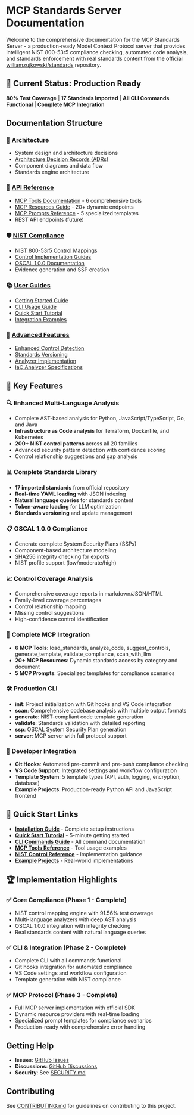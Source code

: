 # MCP Standards Server Documentation

Welcome to the comprehensive documentation for the MCP Standards Server - a production-ready Model Context Protocol server that provides intelligent NIST 800-53r5 compliance checking, automated code analysis, and standards enforcement with real standards content from the official [williamzujkowski/standards](https://github.com/williamzujkowski/standards) repository.

## 🚀 Current Status: Production Ready

**80% Test Coverage** | **17 Standards Imported** | **All CLI Commands Functional** | **Complete MCP Integration**

## Documentation Structure

### 📐 [Architecture](./architecture/)
- System design and architecture decisions
- [Architecture Decision Records (ADRs)](./architecture/decisions/)
- Component diagrams and data flow
- Standards engine architecture

### 🔌 [API Reference](./api/)
- [MCP Tools Documentation](./api/mcp-tools.md) - 6 comprehensive tools
- [MCP Resources Guide](./api/mcp-resources.md) - 20+ dynamic endpoints
- [MCP Prompts Reference](./api/mcp-prompts.md) - 5 specialized templates
- REST API endpoints (future)

### 🛡️ [NIST Compliance](./nist/)
- [NIST 800-53r5 Control Mappings](./nist/controls.md)
- [Control Implementation Guides](./nist/implementation.md)
- [OSCAL 1.0.0 Documentation](./nist/oscal.md)
- Evidence generation and SSP creation

### 📚 [User Guides](./guides/)
- [Getting Started Guide](./guides/installation.md)
- [CLI Usage Guide](./guides/cli.md)
- [Quick Start Tutorial](./guides/quickstart.md)
- [Integration Examples](./guides/integration.md)

### 🔧 [Advanced Features](./advanced/)
- [Enhanced Control Detection](./enhanced-control-detection.md)
- [Standards Versioning](./standards-versioning.md)
- [Analyzer Implementation](./analyzers-implementation.md)
- [IaC Analyzer Specifications](./analyzers/iac-analyzer-specs.md)

## 🎯 Key Features

### 🔍 **Enhanced Multi-Language Analysis**
- Complete AST-based analysis for Python, JavaScript/TypeScript, Go, and Java
- **Infrastructure as Code analysis** for Terraform, Dockerfile, and Kubernetes
- **200+ NIST control patterns** across all 20 families
- Advanced security pattern detection with confidence scoring
- Control relationship suggestions and gap analysis

### 📊 **Complete Standards Library**
- **17 imported standards** from official repository
- **Real-time YAML loading** with JSON indexing
- **Natural language queries** for standards content
- **Token-aware loading** for LLM optimization
- **Standards versioning** and update management

### 📋 **OSCAL 1.0.0 Compliance**
- Generate complete System Security Plans (SSPs)
- Component-based architecture modeling
- SHA256 integrity checking for exports
- NIST profile support (low/moderate/high)

### 📈 **Control Coverage Analysis**
- Comprehensive coverage reports in markdown/JSON/HTML
- Family-level coverage percentages
- Control relationship mapping
- Missing control suggestions
- High-confidence control identification

### 🤖 **Complete MCP Integration**
- **6 MCP Tools**: load_standards, analyze_code, suggest_controls, generate_template, validate_compliance, scan_with_llm
- **20+ MCP Resources**: Dynamic standards access by category and document
- **5 MCP Prompts**: Specialized templates for compliance scenarios

### 🛠️ **Production CLI**
- **init**: Project initialization with Git hooks and VS Code integration
- **scan**: Comprehensive codebase analysis with multiple output formats
- **generate**: NIST-compliant code template generation
- **validate**: Standards validation with detailed reporting
- **ssp**: OSCAL System Security Plan generation
- **server**: MCP server with full protocol support

### 🔧 **Developer Integration**
- **Git Hooks**: Automated pre-commit and pre-push compliance checking
- **VS Code Support**: Integrated settings and workflow configuration
- **Template System**: 5 template types (API, auth, logging, encryption, database)
- **Example Projects**: Production-ready Python API and JavaScript frontend

## 📖 Quick Start Links

- **[Installation Guide](./guides/installation.md)** - Complete setup instructions
- **[Quick Start Tutorial](./guides/quickstart.md)** - 5-minute getting started
- **[CLI Commands Guide](./guides/cli.md)** - All command documentation
- **[MCP Tools Reference](./api/mcp-tools.md)** - Tool usage examples
- **[NIST Control Reference](./nist/controls.md)** - Implementation guidance
- **[Example Projects](../examples/)** - Real-world implementations

## 🏆 Implementation Highlights

### ✅ **Core Compliance (Phase 1 - Complete)**
- NIST control mapping engine with 91.56% test coverage
- Multi-language analyzers with deep AST analysis
- OSCAL 1.0.0 integration with integrity checking
- Real standards content with natural language queries

### ✅ **CLI & Integration (Phase 2 - Complete)**
- Complete CLI with all commands functional
- Git hooks integration for automated compliance
- VS Code settings and workflow configuration
- Template generation with NIST compliance

### ✅ **MCP Protocol (Phase 3 - Complete)**
- Full MCP server implementation with official SDK
- Dynamic resource providers with real-time loading
- Specialized prompt templates for compliance scenarios
- Production-ready with comprehensive error handling

## Getting Help

- **Issues**: [GitHub Issues](https://github.com/williamzujkowski/mcp-standards-server/issues)
- **Discussions**: [GitHub Discussions](https://github.com/williamzujkowski/mcp-standards-server/discussions)
- **Security**: See [SECURITY.md](../SECURITY.md)

## Contributing

See [CONTRIBUTING.md](../CONTRIBUTING.md) for guidelines on contributing to this project.